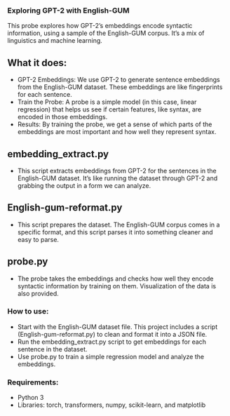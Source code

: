 ### Exploring GPT-2 with English-GUM

This probe explores how GPT-2’s embeddings encode syntactic information, using a sample of the English-GUM corpus. It’s a mix of linguistics and machine learning.

## What it does: 

- GPT-2 Embeddings: We use GPT-2 to generate sentence embeddings from the English-GUM dataset. These embeddings are like fingerprints for each sentence.
- Train the Probe: A probe is a simple model (in this case, linear regression) that helps us see if certain features, like syntax, are encoded in those embeddings.
- Results: By training the probe, we get a sense of which parts of the embeddings are most important and how well they represent syntax.

## embedding_extract.py
- This script extracts embeddings from GPT-2 for the sentences in the English-GUM dataset. It’s like running the dataset through GPT-2 and grabbing the output in a form we can analyze.

## English-gum-reformat.py
- This script prepares the dataset. The English-GUM corpus comes in a specific format, and this script parses it into something cleaner and easy to parse.

## probe.py
- The probe takes the embeddings and checks how well they encode syntactic information by training on them. Visualization of the data is also provided. 

### How to use:
- Start with the English-GUM dataset file. This project includes a script (English-gum-reformat.py) to clean and format it into a JSON file.
- Run the embedding_extract.py script to get embeddings for each sentence in the dataset.
- Use probe.py to train a simple regression model and analyze the embeddings.

### Requirements:

- Python 3
- Libraries: torch, transformers, numpy, scikit-learn, and matplotlib


